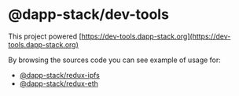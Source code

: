 # @dapp-stack/dev-tools

This project powered [https://dev-tools.dapp-stack.org](https://dev-tools.dapp-stack.org)

By browsing the sources code you can see example of usage for:
* [@dapp-stack/redux-ipfs](https://github.com/Dapp-Stack/Dapp-Stack/tree/master/packages/redux-ipfs)
* [@dapp-stack/redux-eth](https://github.com/Dapp-Stack/Dapp-Stack/tree/master/packages/redux-eth)
